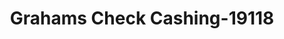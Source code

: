 ---
f_zip-code: 1060
f_state-code: MA
title: Grahams Check Cashing-19118
f_phone: 413-586-3452
f_city-only: Green Street Northampto
f_address: 86 Green Street Northampto
f_location-unique-id: '19118'
slug: grahams-check-cashing-19118
updated-on: '2024-05-30T13:46:58.046Z'
created-on: '2024-05-30T13:36:59.803Z'
published-on: '2024-05-30T13:54:32.469Z'
f_city-state: cms/city/green-street-northampto-ma.md
f_company: cms/company/grahams-check-cashing.md
f_state: cms/state/massachusetts.md
layout: '[payday-loan].html'
tags: payday-loan
---